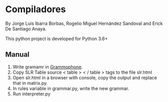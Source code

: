 # Compiladores

By Jorge Luis Ibarra Borbas, Rogelio Miguel Hernández Sandoval and Erick De Santiago Anaya.

This python project is developed for Python 3.6+

## Manual

1. Write gramamr in [Grammophone](http://mdaines.github.io/grammophone/).
2. Copy SLR Table source < table > < / table > tags to the file slr.html
3. Open slr.html in a browser with console, copy the output and replace that in matrix.py.
4. In rules variable in grammar.py, write the new grammar.
4. Run interpreter.py
